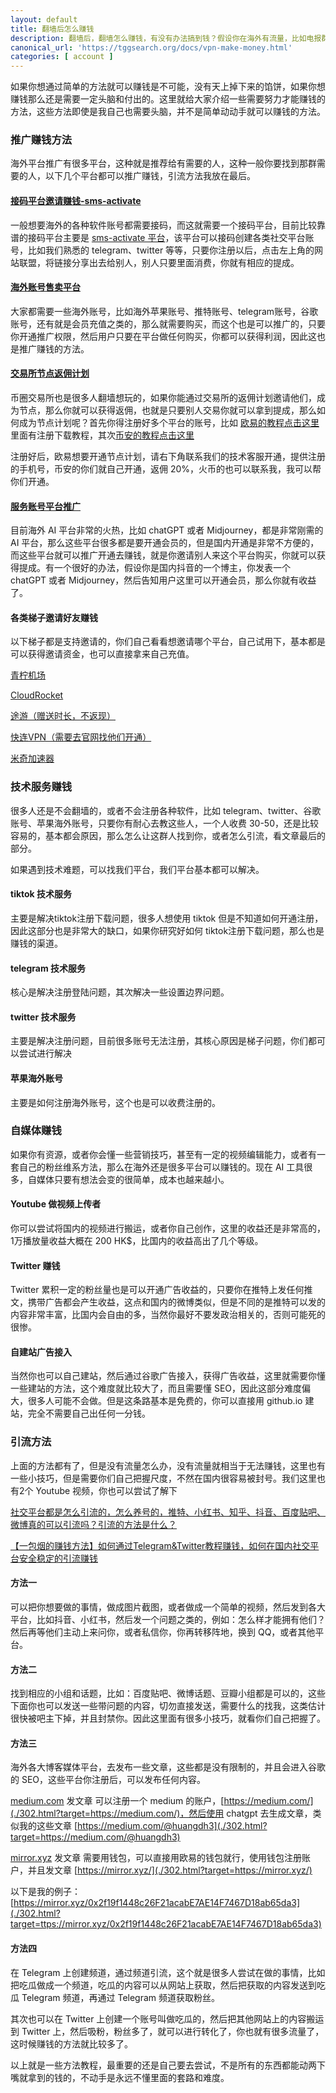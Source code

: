 ```yaml
---
layout: default
title: 翻墙后怎么赚钱
description: 翻墙后，翻墙怎么赚钱，有没有办法搞到钱？假设你在海外有流量，比如电报群，那么怎么转化为收益呢？翻墙后真的能赚钱吗？有哪些渠道可以在墙外赚钱，赚钱真的合法吗？
canonical_url: 'https://tggsearch.org/docs/vpn-make-money.html'
categories: [ account ]
---
```

如果你想通过简单的方法就可以赚钱是不可能，没有天上掉下来的馅饼，如果你想赚钱那么还是需要一定头脑和付出的。这里就给大家介绍一些需要努力才能赚钱的方法，这些方法即使是我自己也需要头脑，并不是简单动动手就可以赚钱的方法。

### 推广赚钱方法
海外平台推广有很多平台，这种就是推荐给有需要的人，这种一般你要找到那群需要的人，以下几个平台都可以推广赚钱，引流方法我放在最后。

#### [接码平台邀请赚钱-sms-activate](./302.html?target=https://sms-activate.org/?ref=2821105)
一般想要海外的各种软件账号都需要接码，而这就需要一个接码平台，目前比较靠谱的接码平台主要是 [sms-activate 平台](./302.html?target=https://sms-activate.org/?ref=2821105)，该平台可以接码创建各类社交平台账号，比如我们熟悉的 telegram、twitter 等等，只要你注册以后，点击左上角的网站联盟，将链接分享出去给别人，别人只要里面消费，你就有相应的提成。

#### [海外账号售卖平台](./302.html?target=http://tggsearch.shop?from=10664)
大家都需要一些海外账号，比如海外苹果账号、推特账号、telegram账号，谷歌账号，还有就是会员充值之类的，那么就需要购买，而这个也是可以推广的，只要你开通推广权限，然后用户只要在平台做任何购买，你都可以获得利润，因此这也是推广赚钱的方法。

#### [交易所节点返佣计划](./coins-index.html)
币圈交易所也是很多人翻墙想玩的，如果你能通过交易所的返佣计划邀请他们，成为节点，那么你就可以获得返佣，也就是只要别人交易你就可以拿到提成，那么如何成为节点计划呢？首先你得注册好多个平台的账号，比如 [欧易的教程点击这里](./okx-install.html)里面有注册下载教程，其次[币安的教程点击这里](./bnb-buy-coins.html)

注册好后，欧易想要开通节点计划，请右下角联系我们的技术客服开通，提供注册的手机号，币安的你们就自己开通，返佣 20%，火币的也可以联系我，我可以帮你们开通。

#### [服务账号平台推广](./302.html?target=https://universalbus.cn?s=WHWECtXf2A)
目前海外 AI 平台非常的火热，比如 chatGPT 或者 Midjourney，都是非常刚需的 AI 平台，那么这些平台很多都是要开通会员的，但是国内开通是非常不方便的，而这些平台就可以推广开通去赚钱，就是你邀请别人来这个平台购买，你就可以获得提成。有一个很好的办法，假设你是国内抖音的一个博主，你发表一个 chatGPT 或者 Midjourney，然后告知用户这里可以开通会员，那么你就有收益了。

#### 各类梯子邀请好友赚钱
以下梯子都是支持邀请的，你们自己看看想邀请哪个平台，自己试用下，基本都是可以获得邀请资金，也可以直接拿来自己充值。

[青柠机场](https://yikeqn.club/#/register?code=UzQHEt2g)

[CloudRocket](./302.html?target=https://cr123.us/?code=FVwFJgPD)

[途游（赠送时长，不返现）](./302.html?target=http://www.youtujsq2.net/share.html?pid=2254819)

[快连VPN（需要去官网找他们开通）](./302.html?target=https://promter-management.onelink.me/WxKq/dc557412)

[米奇加速器](./302.html?target=https://x12.miqijiasu.shop)

### 技术服务赚钱
很多人还是不会翻墙的，或者不会注册各种软件，比如 telegram、twitter、谷歌账号、苹果海外账号，只要你有耐心去教这些人，一个人收费 30-50，还是比较容易的，基本都会原因，那么怎么让这群人找到你，或者怎么引流，看文章最后的部分。

如果遇到技术难题，可以找我们平台，我们平台基本都可以解决。

#### tiktok 技术服务
主要是解决tiktok注册下载问题，很多人想使用 tiktok 但是不知道如何开通注册，因此这部分也是非常大的缺口，如果你研究好如何 tiktok注册下载问题，那么也是赚钱的渠道。

#### telegram 技术服务
核心是解决注册登陆问题，其次解决一些设置边界问题。

#### twitter 技术服务
主要是解决注册问题，目前很多账号无法注册，其核心原因是梯子问题，你们都可以尝试进行解决

#### 苹果海外账号
主要是如何注册海外账号，这个也是可以收费注册的。

### 自媒体赚钱
如果你有资源，或者你会懂一些营销技巧，甚至有一定的视频编辑能力，或者有一套自己的粉丝维系方法，那么在海外还是很多平台可以赚钱的。现在 AI 工具很多，自媒体只要有想法会变的很简单，成本也越来越小。

#### Youtube 做视频上传者
你可以尝试将国内的视频进行搬运，或者你自己创作，这里的收益还是非常高的，1万播放量收益大概在 200 HK$，比国内的收益高出了几个等级。

#### Twitter 赚钱
Twitter 累积一定的粉丝量也是可以开通广告收益的，只要你在推特上发任何推文，携带广告都会产生收益，这点和国内的微博类似，但是不同的是推特可以发的内容非常丰富，比国内会自由的多，当然你最好不要发政治相关的，否则可能死的很惨。

#### 自建站广告接入
当然你也可以自己建站，然后通过谷歌广告接入，获得广告收益，这里就需要你懂一些建站的方法，这个难度就比较大了，而且需要懂 SEO，因此这部分难度偏大，很多人可能不会做。但是这条路基本是免费的，你可以直接用 github.io 建站，完全不需要自己出任何一分钱。

### 引流方法
上面的方法都有了，但是没有流量怎么办，没有流量就相当于无法赚钱，这里也有一些小技巧，但是需要你们自己把握尺度，不然在国内很容易被封号。我们这里也有2个 Youtube 视频，你也可以尝试了解下

[社交平台都是怎么引流的，怎么养号的，推特、小红书、知乎、抖音、百度贴吧、微博真的可以引流吗？引流的方法是什么？](./302.html?target=https://youtu.be/DCC0uY6J_t4)

[【一包烟的赚钱方法】如何通过Telegram&Twitter教程赚钱，如何在国内社交平台安全稳定的引流赚钱](./302.html?target=https://youtu.be/DRwgUAcZkxo)

#### 方法一
可以把你想要做的事情，做成图片截图，或者做成一个简单的视频，然后发到各大平台，比如抖音、小红书，然后发一个问题之类的，例如：怎么样才能拥有他们？然后再等他们主动上来问你，或者私信你，你再转移阵地，换到 QQ，或者其他平台。

#### 方法二
找到相应的小组和话题，比如：百度贴吧、微博话题、豆瓣小组都是可以的，这些下面你也可以发送一些带问题的内容，切勿直接发送，需要什么的找我，这类估计很快被吧主下掉，并且封禁你。因此这里面有很多小技巧，就看你们自己把握了。

#### 方法三
海外各大博客媒体平台，去发布一些文章，这些都是没有限制的，并且会进入谷歌的 SEO，这些平台你注册后，可以发布任何内容。

[medium.com](./302.html?target=https://medium.com/) 发文章
可以注册一个 medium 的账户，[https://medium.com/](./302.html?target=https://medium.com/)，然后使用 chatgpt 去生成文章，类似我的这些文章 [https://medium.com/@huangdh3](./302.html?target=https://medium.com/@huangdh3)

[mirror.xyz](./302.html?target=https://mirror.xyz) 发文章
需要用钱包，可以直接用欧易的钱包就行，使用钱包注册账户，并且发文章 [https://mirror.xyz/](./302.html?target=https://mirror.xyz/)

以下是我的例子：[https://mirror.xyz/0x2f19f1448c26F21acabE7AE14F7467D18ab65da3](./302.html?target=ttps://mirror.xyz/0x2f19f1448c26F21acabE7AE14F7467D18ab65da3)

#### 方法四
在 Telegram 上创建频道，通过频道引流，这个就是很多人尝试在做的事情，比如把吃瓜做成一个频道，吃瓜的内容可以从网站上获取，然后把获取的内容发送到吃瓜 Telegram 频道，再通过 Telegram 频道获取粉丝。

其次也可以在 Twitter 上创建一个账号叫做吃瓜的，然后把其他网站上的内容搬运到 Twitter 上，然后吸粉，粉丝多了，就可以进行转化了，你也就有很多流量了，这时候赚钱的方法就比较多了。

以上就是一些方法教程，最重要的还是自己要去尝试，不是所有的东西都能动两下嘴就拿到的钱的，不动手是永远不懂里面的套路和难度。

